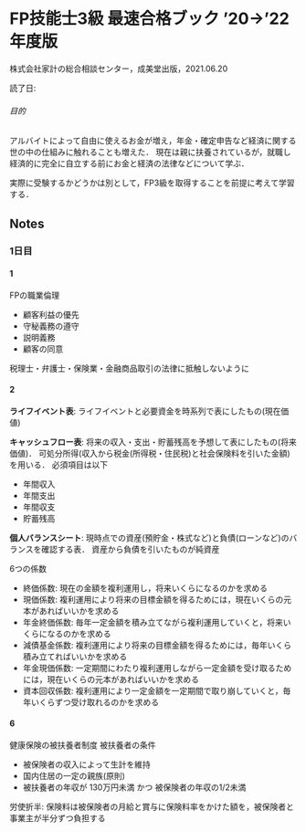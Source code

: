 # FP技能士3級 最速合格ブック ’20→’22年度版
株式会社家計の総合相談センター，成美堂出版，2021.06.20

読了日: 

###### 目的
アルバイトによって自由に使えるお金が増え，年金・確定申告など経済に関する世の中の仕組みに触れることも増えた．
現在は親に扶養されているが，就職し経済的に完全に自立する前にお金と経済の法律などについて学ぶ．

実際に受験するかどうかは別として，FP3級を取得することを前提に考えて学習する．

## Notes

### 1日目
#### 1
FPの職業倫理
- 顧客利益の優先
- 守秘義務の遵守
- 説明義務
- 顧客の同意

税理士・弁護士・保険業・金融商品取引の法律に抵触しないように

#### 2
**ライフイベント表**: ライフイベントと必要資金を時系列で表にしたもの(現在価値)

**キャッシュフロー表**: 将来の収入・支出・貯蓄残高を予想して表にしたもの(将来価値)．
可処分所得(収入から税金(所得税・住民税)と社会保険料を引いた金額)を用いる．
必須項目は以下
- 年間収入
- 年間支出
- 年間収支
- 貯蓄残高

**個人バランスシート**: 現時点での資産(預貯金・株式など)と負債(ローンなど)のバランスを確認する表．
資産から負債を引いたものが純資産

6つの係数
- 終価係数: 現在の金額を複利運用し，将来いくらになるのかを求める
- 現価係数: 複利運用により将来の目標金額を得るためには，現在いくらの元本があればいいかを求める
- 年金終価係数: 毎年一定金額を積み立てながら複利運用していくと，将来いくらになるのかを求める
- 減債基金係数: 複利運用により将来の目標金額を得るためには，毎年いくら積み立てればいいかを求める
- 年金現価係数: 一定期間にわたり複利運用しながら一定金額を受け取るためには，現在いくらの元本があればいいかを求める
- 資本回収係数: 複利運用により一定金額を一定期間で取り崩していくと，毎年いくらずつ受け取れるのかを求める

#### 6
健康保険の被扶養者制度
被扶養者の条件
- 被保険者の収入によって生計を維持
- 国内住居の一定の親族(原則)
- 被扶養者の年収が 130万円未満 かつ 被保険者の年収の1/2未満

労使折半: 保険料は被保険者の月給と賞与に保険料率をかけた額を，被保険者と事業主が半分ずつ負担する
